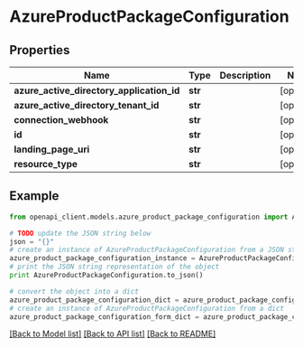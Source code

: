 # AzureProductPackageConfiguration


## Properties
Name | Type | Description | Notes
------------ | ------------- | ------------- | -------------
**azure_active_directory_application_id** | **str** |  | [optional] 
**azure_active_directory_tenant_id** | **str** |  | [optional] 
**connection_webhook** | **str** |  | [optional] 
**id** | **str** |  | [optional] 
**landing_page_uri** | **str** |  | [optional] 
**resource_type** | **str** |  | [optional] 

## Example

```python
from openapi_client.models.azure_product_package_configuration import AzureProductPackageConfiguration

# TODO update the JSON string below
json = "{}"
# create an instance of AzureProductPackageConfiguration from a JSON string
azure_product_package_configuration_instance = AzureProductPackageConfiguration.from_json(json)
# print the JSON string representation of the object
print AzureProductPackageConfiguration.to_json()

# convert the object into a dict
azure_product_package_configuration_dict = azure_product_package_configuration_instance.to_dict()
# create an instance of AzureProductPackageConfiguration from a dict
azure_product_package_configuration_form_dict = azure_product_package_configuration.from_dict(azure_product_package_configuration_dict)
```
[[Back to Model list]](../README.md#documentation-for-models) [[Back to API list]](../README.md#documentation-for-api-endpoints) [[Back to README]](../README.md)



